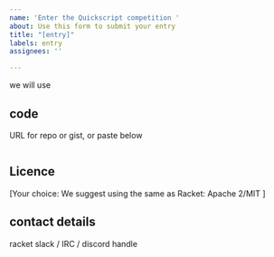 ```yaml
---
name: 'Enter the Quickscript competition '
about: Use this form to submit your entry
title: "[entry]"
labels: entry
assignees: ''

---
```


we will use 

## code
URL for repo or gist, or paste below

```

```
## Licence 
[Your choice: We suggest using the same as Racket: Apache 2/MIT ]

## contact details 
racket slack / IRC / discord handle
